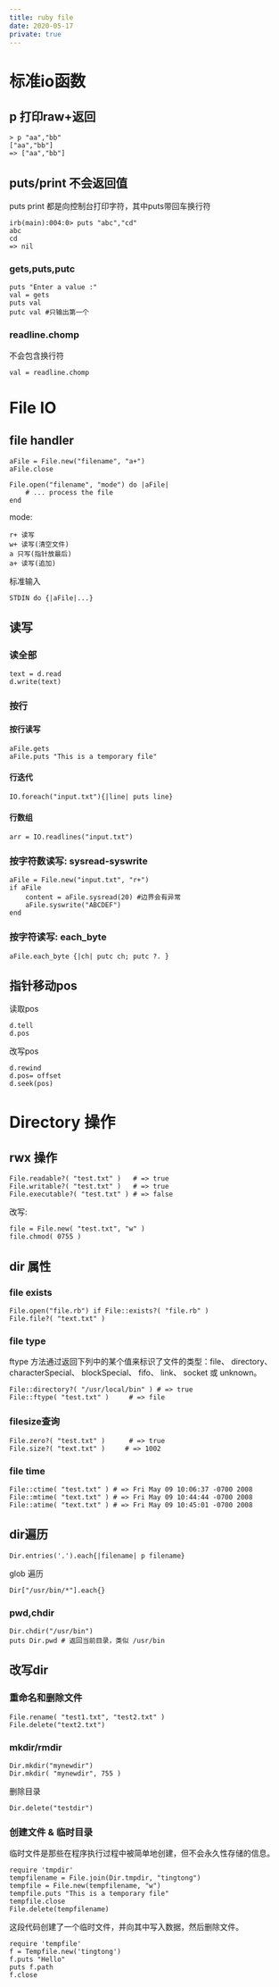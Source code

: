 ```yaml
---
title: ruby file
date: 2020-05-17
private: true
---
```

# 标准io函数
## p 打印raw+返回

    > p "aa","bb"
    ["aa","bb"]
    => ["aa","bb"]

## puts/print 不会返回值
puts print 都是向控制台打印字符，其中puts带回车换行符 

    irb(main):004:0> puts "abc","cd"
    abc
    cd
    => nil

### gets,puts,putc
    puts "Enter a value :"
    val = gets
    puts val
    putc val #只输出第一个

### readline.chomp
不会包含换行符

    val = readline.chomp

# File IO
## file handler
    aFile = File.new("filename", "a+")
    aFile.close

    File.open("filename", "mode") do |aFile|
        # ... process the file
    end

mode: 

    r+ 读写
    w+ 读写(清空文件)
    a 只写(指针放最后)
    a+ 读写(追加)

标准输入

    STDIN do {|aFile|...}

## 读写
### 读全部
    text = d.read
    d.write(text)

### 按行
#### 按行读写

    aFile.gets
    aFile.puts "This is a temporary file"
#### 行迭代
    IO.foreach("input.txt"){|line| puts line}
#### 行数组
    arr = IO.readlines("input.txt")

### 按字符数读写: sysread-syswrite
    aFile = File.new("input.txt", "r+")
    if aFile
        content = aFile.sysread(20) #边界会有异常
        aFile.syswrite("ABCDEF")
    end
### 按字符读写: each_byte

    aFile.each_byte {|ch| putc ch; putc ?. }

## 指针移动pos
读取pos

    d.tell
    d.pos

改写pos

    d.rewind
    d.pos= offset
    d.seek(pos)

# Directory 操作
## rwx 操作
    File.readable?( "test.txt" )   # => true
    File.writable?( "test.txt" )   # => true
    File.executable?( "test.txt" ) # => false

改写:

    file = File.new( "test.txt", "w" )
    file.chmod( 0755 )

## dir 属性
### file exists
    File.open("file.rb") if File::exists?( "file.rb" )
    File.file?( "text.txt" )

### file type
ftype 方法通过返回下列中的某个值来标识了文件的类型：file、 directory、 characterSpecial、 blockSpecial、 fifo、 link、 socket 或 unknown。

    File::directory?( "/usr/local/bin" ) # => true
    File::ftype( "test.txt" )     # => file
 
### filesize查询 
    File.zero?( "test.txt" )      # => true
    File.size?( "text.txt" )     # => 1002

### file time
    File::ctime( "test.txt" ) # => Fri May 09 10:06:37 -0700 2008
    File::mtime( "text.txt" ) # => Fri May 09 10:44:44 -0700 2008
    File::atime( "text.txt" ) # => Fri May 09 10:45:01 -0700 2008

## dir遍历
    Dir.entries('.').each{|filename| p filename}

glob 遍历

    Dir["/usr/bin/*"].each{}

### pwd,chdir
    Dir.chdir("/usr/bin")
    puts Dir.pwd # 返回当前目录，类似 /usr/bin

## 改写dir
### 重命名和删除文件
    File.rename( "test1.txt", "test2.txt" )
    File.delete("text2.txt")

### mkdir/rmdir
    Dir.mkdir("mynewdir")
    Dir.mkdir( "mynewdir", 755 )

删除目录

    Dir.delete("testdir")

### 创建文件 & 临时目录
临时文件是那些在程序执行过程中被简单地创建，但不会永久性存储的信息。

    require 'tmpdir'
    tempfilename = File.join(Dir.tmpdir, "tingtong")
    tempfile = File.new(tempfilename, "w")
    tempfile.puts "This is a temporary file"
    tempfile.close
    File.delete(tempfilename)

这段代码创建了一个临时文件，并向其中写入数据，然后删除文件。

    require 'tempfile'
    f = Tempfile.new('tingtong')
    f.puts "Hello"
    puts f.path
    f.close